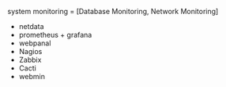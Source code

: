 system monitoring = [Database Monitoring, Network  Monitoring]
- netdata
- prometheus + grafana
- webpanal
- Nagios
- Zabbix
- Cacti
- webmin